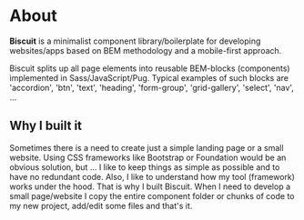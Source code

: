 # About

**Biscuit** is a minimalist component library/boilerplate for developing websites/apps based on BEM methodology and a mobile-first approach.

Biscuit splits up all page elements into reusable BEM-blocks (components) implemented in Sass/JavaScript/Pug. Typical examples of such blocks are 'accordion', 'btn', 'text', 'heading', 'form-group', 'grid-gallery', 'select', 'nav', ...

## Why I built it

Sometimes there is a need to create just a simple landing page or a small website. Using CSS frameworks like Bootstrap or Foundation would be an obvious solution, but ... I like to keep things as simple as possible and to have no redundant code. Also, I like to understand how my tool (framework) works under the hood. That is why I built Biscuit. When I need to develop a small page/website I copy the entire component folder or chunks of code to my new project, add/edit some files and that's it.
